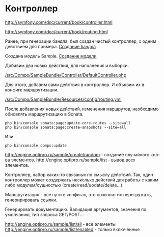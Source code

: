 # Контроллер

http://symfony.com/doc/current/book/controller.html

http://symfony.com/doc/current/book/routing.html

Ранее, при генерации бандла, был создан чистый контроллер, с одним действием для примера. [Создание бандла](/doc/examples/create-bundle.md)

Создана модель Sample. [Создание модели](/doc/examples/create-entity.md)

Добавим два новых действия, для наполнения и выборки.

[/src/Compo/SampleBundle/Controller/DefaultController.php](/src/Compo/SampleBundle/Controller/DefaultController.php)

Для этого, добавим сами действия в контроллер. И объявим их в конфиге маршрутизации.

[/src/Compo/SampleBundle/Resources/config/routing.yml](/src/Compo/SampleBundle/Resources/config/routing.yml)

После добавления новых действий, изменения маршрутов, необходимо обновлять маршрутизацию в Sonata.

```
php bin/console sonata:page:update-core-routes --site=all
php bin/console sonata:page:create-snapshots --site=all
```

Или

```
php bin/console compo:update
```

http://engine.optipro.ru/sample/create/random - создание случайного кол-ва элементов.
http://engine.optipro.ru/sample/list - вывод всех элементов.


Контроллер, набор каких-то связаных по смыслу действий. Так, один контроллер может создержать несколько действий для работы с каким либо модулем/сущностью (create/read/uodate/delete...)

Маршрутизация - все пути в конфигах, это позволит их перегружать, генеририровать ссылки.

Генерировать документацию. Валидация аргументов, значения по умолчанию, тип запроса GET/POST...


http://engine.optipro.ru/sample/list/all - все элементы
http://engine.optipro.ru/sample/list/enabled - только включённые
